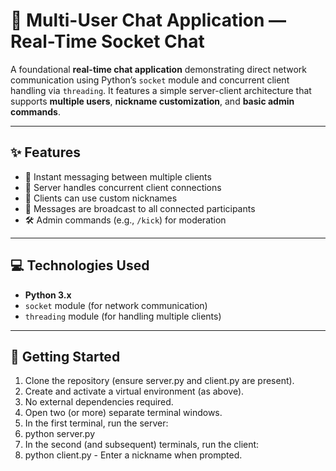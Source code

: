 # 💬 Multi-User Chat Application — Real-Time Socket Chat

A foundational **real-time chat application** demonstrating direct network communication using Python’s `socket` module and concurrent client handling via `threading`. It features a simple server-client architecture that supports **multiple users**, **nickname customization**, and **basic admin commands**.

---

## ✨ Features

- 📡 Instant messaging between multiple clients
- 👥 Server handles concurrent client connections
- 🧑 Clients can use custom nicknames
- 📢 Messages are broadcast to all connected participants
- 🛠️ Admin commands (e.g., `/kick`) for moderation

---

## 💻 Technologies Used

- **Python 3.x**
- `socket` module (for network communication)
- `threading` module (for handling multiple clients)

---

## 🚀 Getting Started

1.	Clone the repository (ensure server.py and client.py are present).
2.	Create and activate a virtual environment (as above).
3.	No external dependencies required.
4.	Open two (or more) separate terminal windows.
5.	In the first terminal, run the server:
6.	python server.py
7.	In the second (and subsequent) terminals, run the client:
8.	python client.py
        -	Enter a nickname when prompted.

